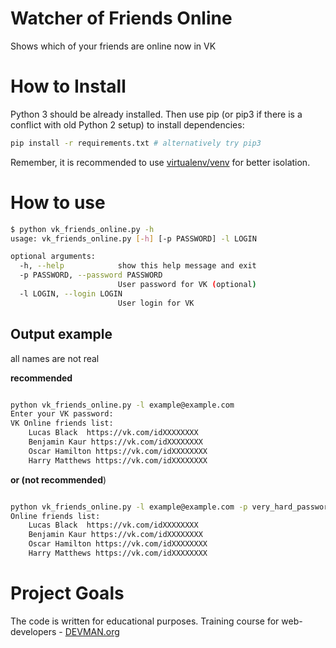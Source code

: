 # Watcher of Friends Online

Shows which of your friends are online now in VK

# How to Install

Python 3 should be already installed. Then use pip (or pip3 if there is a conflict with old Python 2 setup) to install dependencies:

```bash
pip install -r requirements.txt # alternatively try pip3
```

Remember, it is recommended to use [virtualenv/venv](https://devman.org/encyclopedia/pip/pip_virtualenv/) for better isolation.

# How to use

```bash
$ python vk_friends_online.py -h
usage: vk_friends_online.py [-h] [-p PASSWORD] -l LOGIN

optional arguments:
  -h, --help            show this help message and exit
  -p PASSWORD, --password PASSWORD
                        User password for VK (optional)
  -l LOGIN, --login LOGIN
                        User login for VK
```

## Output example

all names are not real

**recommended**
```bash

python vk_friends_online.py -l example@example.com
Enter your VK password:
VK Online friends list:
    Lucas Black  https://vk.com/idXXXXXXXX
    Benjamin Kaur https://vk.com/idXXXXXXXX
    Oscar Hamilton https://vk.com/idXXXXXXXX
    Harry Matthews https://vk.com/idXXXXXXXX 
```
**or (not recommended**)

```bash

python vk_friends_online.py -l example@example.com -p very_hard_password
Online friends list:
    Lucas Black  https://vk.com/idXXXXXXXX
    Benjamin Kaur https://vk.com/idXXXXXXXX
    Oscar Hamilton https://vk.com/idXXXXXXXX
    Harry Matthews https://vk.com/idXXXXXXXX 
```

# Project Goals

The code is written for educational purposes. Training course for web-developers - [DEVMAN.org](https://devman.org)
